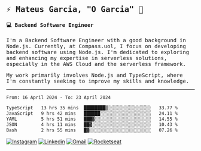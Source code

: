 
<samp>
  
## ⚡ Mateus Garcia, "O Garcia" :rocket: 
  

#### 💻 Backend Software Engineer

I'm a Backend Software Engineer with a good background in Node.js. Currently, at Compass.uol, I focus on developing backend software using Node.js. I'm dedicated to exploring and enhancing my expertise in serverless solutions, especially in the AWS Cloud and the serverless framework.

My work primarily involves Node.js and TypeScript, where I'm constantly seeking to improve my skills and knowledge.

---

<!--START_SECTION:waka-->

```txt
From: 16 April 2024 - To: 23 April 2024

TypeScript   13 hrs 35 mins  ████████▒░░░░░░░░░░░░░░░░   33.77 %
JavaScript   9 hrs 42 mins   ██████░░░░░░░░░░░░░░░░░░░   24.11 %
YAML         5 hrs 51 mins   ███▓░░░░░░░░░░░░░░░░░░░░░   14.55 %
JSON         4 hrs 11 mins   ██▓░░░░░░░░░░░░░░░░░░░░░░   10.43 %
Bash         2 hrs 55 mins   █▓░░░░░░░░░░░░░░░░░░░░░░░   07.26 %
```

<!--END_SECTION:waka-->
  
</samp>

[![Instagram](https://img.shields.io/badge/-Mateus%20Garcia-c080ff?style=flat-square&labelColor=c080ff&logo=instagram&logoColor=white&link=https://www.instagram.com/mpg.x)](https://www.instagram.com/mpg.x) 
[![Linkedin](https://img.shields.io/badge/-Mateus%20Garcia-c080ff?style=flat-square&logo=Linkedin&logoColor=white&link=https://www.linkedin.com/in/mpgxc)](https://www.linkedin.com/in/mateusogarcia) 
[![Gmail](https://img.shields.io/badge/-mpgx5.c@gmail.com-c080ff?style=flat-square&logo=Gmail&logoColor=white&link=mailto:diego.schell.f@gmail.com)](mailto:mpgx5.c@gmail.com)
[![Rocketseat](https://img.shields.io/badge/-Rocketseat%20Profile-c080ff?style=flat-square&labelColor=c080ff&logoColor=white&link=https://app.rocketseat.com.br/me/mpgxc)](https://app.rocketseat.com.br/me/mpgxc)
